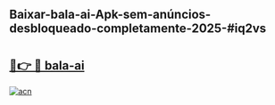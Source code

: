 ## Baixar-bala-ai-Apk-sem-anúncios-desbloqueado-completamente-2025-#iq2vs

# <h2><a href="https://ainizakaria.my?title=bala-ai&ref=22M">🔗👉 🔴 bala-ai</a></h2>

[![acn](https://github.com/user-attachments/assets/0f9c940e-d8b0-45ae-aac7-cd30a18b3e1c)](https://ainizakaria.my?title=bala-ai&ref=22M)


